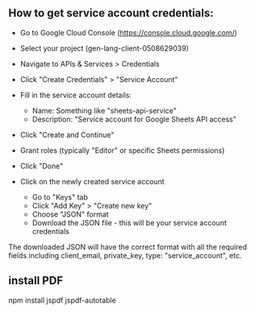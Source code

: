 
## How to get service account credentials:
- Go to Google Cloud Console (https://console.cloud.google.com/)
- Select your project (gen-lang-client-0508629039)
- Navigate to APIs & Services > Credentials
- Click "Create Credentials" > "Service Account"
- Fill in the service account details:
    - Name: Something like "sheets-api-service"
    - Description: "Service account for Google Sheets API access"

- Click "Create and Continue"
- Grant roles (typically "Editor" or specific Sheets permissions)
- Click "Done"
- Click on the newly created service account
    - Go to "Keys" tab
    - Click "Add Key" > "Create new key"
    - Choose "JSON" format
    - Download the JSON file - this will be your service account credentials

The downloaded JSON will have the correct format with all the required fields including client_email, private_key, type: "service_account", etc.


## install PDF
npm install jspdf jspdf-autotable

